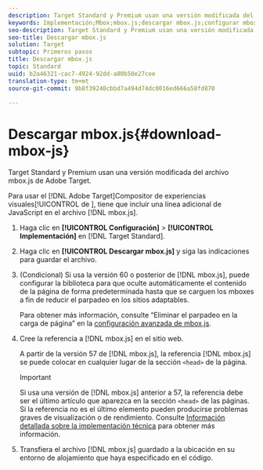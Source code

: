 ```yaml
---
description: Target Standard y Premium usan una versión modificada del archivo mbox.js de Adobe Target.
keywords: Implementación;Mbox;mbox.js;descargar mbox.js;configurar mbox.js
seo-description: Target Standard y Premium usan una versión modificada del archivo mbox.js de Adobe Target.
seo-title: Descargar mbox.js
solution: Target
subtopic: Primeros pasos
title: Descargar mbox.js
topic: Standard
uuid: b2a46321-cac7-4924-92dd-a80b50e27cee
translation-type: tm+mt
source-git-commit: 9b8f39240cbbd7a494d74dc0016ed666a58fd870

---
```



# Descargar mbox.js{#download-mbox-js}

Target Standard y Premium usan una versión modificada del archivo mbox.js de Adobe Target.

Para usar el [!DNL Adobe Target]Compositor de experiencias visuales[!UICONTROL  de ], tiene que incluir una línea adicional de JavaScript en el archivo [!DNL mbox.js].

1. Haga clic en **[!UICONTROL Configuración]** &gt; **[!UICONTROL Implementación]** en [!DNL Target Standard].
1. Haga clic en **[!UICONTROL Descargar mbox.js]** y siga las indicaciones para guardar el archivo.
1. (Condicional) Si usa la versión 60 o posterior de [!DNL mbox.js], puede configurar la biblioteca para que oculte automáticamente el contenido de la página de forma predeterminada hasta que se carguen los mboxes a fin de reducir el parpadeo en los sitios adaptables.

   Para obtener más información, consulte “Eliminar el parpadeo en la carga de página” en la [configuración avanzada de mbox.js](../../../c-implementing-target/c-implementing-target-for-client-side-web/t-mbox-download/advanced-mboxjs-settings.md#reference_A9C8DAC6DF7743EDBCF1D71F8F20843C).

1. Cree la referencia a [!DNL mbox.js] en el sitio web.

   A partir de la versión 57 de [!DNL mbox.js], la referencia [!DNL mbox.js] se puede colocar en cualquier lugar de la sección `<head>` de la página.

   >[!IMPORTANT]
   >
   >Si usa una versión de [!DNL mbox.js] anterior a 57, la referencia debe ser el último artículo que aparezca en la sección `<head>` de las páginas. Si la referencia no es el último elemento pueden producirse problemas graves de visualización o de rendimiento. Consulte [Información detallada sobre la implementación técnica](https://marketing.adobe.com/resources/help/en_US/target/ov/c_mbox_technical.html) para obtener más información.

1. Transfiera el archivo [!DNL mbox.js] guardado a la ubicación en su entorno de alojamiento que haya especificado en el código.
